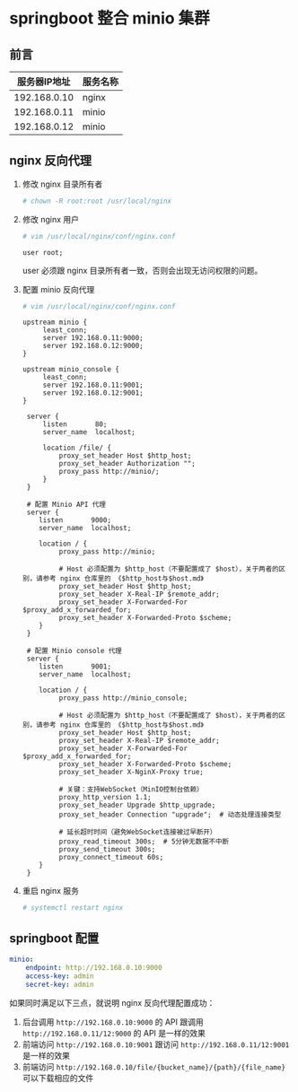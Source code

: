 # springboot 整合 minio 集群

## 前言

|服务器IP地址|服务名称|
|--|--|
|192.168.0.10|nginx|
|192.168.0.11|minio|
|192.168.0.12|minio|

## nginx 反向代理

1. 修改 nginx 目录所有者
   ```bash
   # chown -R root:root /usr/local/nginx
   ```

2. 修改 nginx 用户
   ```bash
   # vim /usr/local/nginx/conf/nginx.conf
   ```
   ```
   user root;
   ```
   user 必须跟 nginx 目录所有者一致，否则会出现无访问权限的问题。

3. 配置 minio 反向代理
   ```bash
   # vim /usr/local/nginx/conf/nginx.conf
   ```
   ```
   upstream minio {
        least_conn;
        server 192.168.0.11:9000;
        server 192.168.0.12:9000;
   }

   upstream minio_console {
        least_conn;
        server 192.168.0.11:9001;
        server 192.168.0.12:9001;
   }

    server {
        listen       80;
        server_name  localhost;

        location /file/ {
            proxy_set_header Host $http_host;
            proxy_set_header Authorization "";
            proxy_pass http://minio/;
        }
    }

    # 配置 Minio API 代理
    server {
       listen       9000;
       server_name  localhost;

       location / {
            proxy_pass http://minio;
            
            # Host 必须配置为 $http_host（不要配置成了 $host），关于两者的区别，请参考 nginx 仓库里的 《$http_host与$host.md》
            proxy_set_header Host $http_host;
            proxy_set_header X-Real-IP $remote_addr;
            proxy_set_header X-Forwarded-For $proxy_add_x_forwarded_for;
            proxy_set_header X-Forwarded-Proto $scheme;
       }
    }

    # 配置 Minio console 代理
    server {
       listen       9001;
       server_name  localhost;

       location / {
            proxy_pass http://minio_console;

            # Host 必须配置为 $http_host（不要配置成了 $host），关于两者的区别，请参考 nginx 仓库里的 《$http_host与$host.md》
            proxy_set_header Host $http_host;
            proxy_set_header X-Real-IP $remote_addr;
            proxy_set_header X-Forwarded-For $proxy_add_x_forwarded_for;
            proxy_set_header X-Forwarded-Proto $scheme;
            proxy_set_header X-NginX-Proxy true;

            # 关键：支持WebSocket（MinIO控制台依赖）
            proxy_http_version 1.1;
            proxy_set_header Upgrade $http_upgrade;
            proxy_set_header Connection "upgrade";  # 动态处理连接类型

            # 延长超时时间（避免WebSocket连接被过早断开）
            proxy_read_timeout 300s;  # 5分钟无数据不中断
            proxy_send_timeout 300s;
            proxy_connect_timeout 60s;
       }
    }
   ```

4. 重启 nginx 服务
   ```bash
   # systemctl restart nginx
   ```

## springboot 配置

```yml
minio:
    endpoint: http://192.168.0.10:9000
    access-key: admin
    secret-key: admin
```

如果同时满足以下三点，就说明 nginx 反向代理配置成功：

1. 后台调用 ```http://192.168.0.10:9000``` 的 API 跟调用 ```http://192.168.0.11/12:9000``` 的 API 是一样的效果
2. 前端访问 ```http://192.168.0.10:9001``` 跟访问 ```http://192.168.0.11/12:9001``` 是一样的效果
3. 前端访问 ```http://192.168.0.10/file/{bucket_name}/{path}/{file_name}``` 可以下载相应的文件
